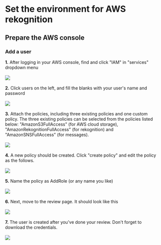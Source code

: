 # Set the environment for AWS rekognition
## Prepare the AWS console
### Add a user
**1.** After logging in your AWS console, find and click "IAM" in "services" dropdown menu</br></br>
<img src="https://github.com/trashcrash/EC544_Auto-patrolling_robot_car/blob/master/Rekognition/images/IAM.jpeg"></br></br>
**2.** Click users on the left, and fill the blanks with your user's name and password</br></br>
<img src="https://github.com/trashcrash/EC544_Auto-patrolling_robot_car/blob/master/Rekognition/images/AddUser_1.png"></br></br>
**3.** Attach the policies, including three existing policies and one custom policy. The three existing policies can be selected from the policies listed below: "AmazonS3FullAccess" (for AWS cloud storage), "AmazonRekognitionFullAccess" (for rekognition) and "AmazonSNSFullAccess" (for messages). </br></br>
<img src="https://github.com/trashcrash/EC544_Auto-patrolling_robot_car/blob/master/Rekognition/images/AddUser_2.png"></br></br>
**4.** A new policy should be created. Click "create policy" and edit the policy as the follows. </br></br>
<img src="https://github.com/trashcrash/EC544_Auto-patrolling_robot_car/blob/master/Rekognition/images/AddUser_3.png"></br></br>
**5.** Name the policy as AddRole (or any name you like)</br></br>
<img src="https://github.com/trashcrash/EC544_Auto-patrolling_robot_car/blob/master/Rekognition/images/AddUser_4.png"></br></br>
**6.** Next, move to the review page. It should look like this</br></br>
<img src="https://github.com/trashcrash/EC544_Auto-patrolling_robot_car/blob/master/Rekognition/images/AddUser_5.png"></br></br>
**7.** The user is created after you've done your review. Don't forget to download the credentials. </br></br>
<img src="https://github.com/trashcrash/EC544_Auto-patrolling_robot_car/blob/master/Rekognition/images/AddUser_6.png"></br></br>
